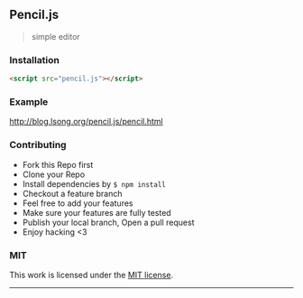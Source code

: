 ## Pencil.js

> simple editor

### Installation

```html
<script src="pencil.js"></script>
```

### Example

http://blog.lsong.org/pencil.js/pencil.html

### Contributing
- Fork this Repo first
- Clone your Repo
- Install dependencies by `$ npm install`
- Checkout a feature branch
- Feel free to add your features
- Make sure your features are fully tested
- Publish your local branch, Open a pull request
- Enjoy hacking <3

### MIT

This work is licensed under the [MIT license](./LICENSE).

---
